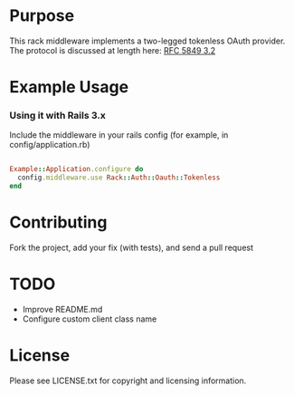 # Purpose

This rack middleware implements a two-legged tokenless OAuth provider. The protocol is discussed at length here: [RFC 5849 3.2](http://tools.ietf.org/html/rfc5849#section-3)

# Example Usage

### Using it with Rails 3.x

Include the middleware in your rails config (for example, in config/application.rb)

```ruby

Example::Application.configure do
  config.middleware.use Rack::Auth::Oauth::Tokenless
end
```

# Contributing

Fork the project, add your fix (with tests), and send a pull request

# TODO

* Improve README.md
* Configure custom client class name

# License

Please see LICENSE.txt for copyright and licensing information.
